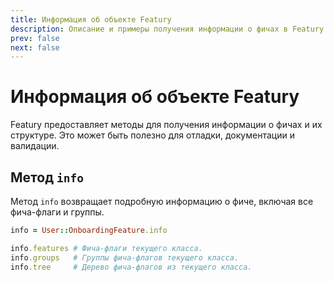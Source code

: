 ```yaml
---
title: Информация об объекте Featury
description: Описание и примеры получения информации о фичах в Featury
prev: false
next: false
---
```


# Информация об объекте Featury

Featury предоставляет методы для получения информации о фичах и их структуре. Это может быть полезно для отладки, документации и валидации.

## Метод `info`

Метод `info` возвращает подробную информацию о фиче, включая все фича-флаги и группы.

```ruby [Пример]
info = User::OnboardingFeature.info
```

```ruby
info.features # Фича-флаги текущего класса.
info.groups   # Группы фича-флагов текущего класса.
info.tree     # Дерево фича-флагов из текущего класса.
```
